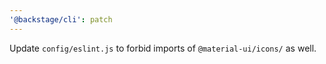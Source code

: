 ```yaml
---
'@backstage/cli': patch
---
```


Update `config/eslint.js` to forbid imports of `@material-ui/icons/` as well.
